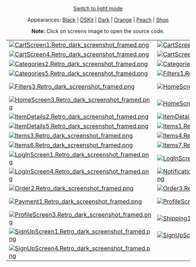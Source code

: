 <p align='center'><a href="ScreensGallery_Retro_light.md">Switch to light mode</a></p>
<p align='center'>Appearances:
<a href="ScreensGallery_Black_dark.md">Black</a> | <a href="ScreensGallery_DSKit_dark.md">DSKit</a> | <a href="ScreensGallery_Dark_dark.md">Dark</a> | <a href="ScreensGallery_Orange_dark.md">Orange</a> | <a href="ScreensGallery_Peach_dark.md">Peach</a> | <a href="ScreensGallery_Shop_dark.md">Shop</a>
</p>
<p align='center'><b>Note:</b> Click on screens image to open the source code.</p>
<table>
<tr>
<td><a href="../DSKitExplorer/Screens/./CartScreen1.swift"><img src="Screenshots/./CartScreen1.Retro_dark_screenshot_framed.png" alt="CartScreen1.Retro_dark_screenshot_framed.png"></a></td>
<td><a href="../DSKitExplorer/Screens/./CartScreen2.swift"><img src="Screenshots/./CartScreen2.Retro_dark_screenshot_framed.png" alt="CartScreen2.Retro_dark_screenshot_framed.png"></a></td>
<td><a href="../DSKitExplorer/Screens/./CartScreen3.swift"><img src="Screenshots/./CartScreen3.Retro_dark_screenshot_framed.png" alt="CartScreen3.Retro_dark_screenshot_framed.png"></a></td>
</tr>
<tr>
<td><a href="../DSKitExplorer/Screens/./CartScreen4.swift"><img src="Screenshots/./CartScreen4.Retro_dark_screenshot_framed.png" alt="CartScreen4.Retro_dark_screenshot_framed.png"></a></td>
<td><a href="../DSKitExplorer/Screens/./CartScreen5.swift"><img src="Screenshots/./CartScreen5.Retro_dark_screenshot_framed.png" alt="CartScreen5.Retro_dark_screenshot_framed.png"></a></td>
<td><a href="../DSKitExplorer/Screens/./Categories1.swift"><img src="Screenshots/./Categories1.Retro_dark_screenshot_framed.png" alt="Categories1.Retro_dark_screenshot_framed.png"></a></td>
</tr>
<tr>
<td><a href="../DSKitExplorer/Screens/./Categories2.swift"><img src="Screenshots/./Categories2.Retro_dark_screenshot_framed.png" alt="Categories2.Retro_dark_screenshot_framed.png"></a></td>
<td><a href="../DSKitExplorer/Screens/./Categories3.swift"><img src="Screenshots/./Categories3.Retro_dark_screenshot_framed.png" alt="Categories3.Retro_dark_screenshot_framed.png"></a></td>
<td><a href="../DSKitExplorer/Screens/./Categories4.swift"><img src="Screenshots/./Categories4.Retro_dark_screenshot_framed.png" alt="Categories4.Retro_dark_screenshot_framed.png"></a></td>
</tr>
<tr>
<td><a href="../DSKitExplorer/Screens/./Categories5.swift"><img src="Screenshots/./Categories5.Retro_dark_screenshot_framed.png" alt="Categories5.Retro_dark_screenshot_framed.png"></a></td>
<td><a href="../DSKitExplorer/Screens/./Filters1.swift"><img src="Screenshots/./Filters1.Retro_dark_screenshot_framed.png" alt="Filters1.Retro_dark_screenshot_framed.png"></a></td>
<td><a href="../DSKitExplorer/Screens/./Filters2.swift"><img src="Screenshots/./Filters2.Retro_dark_screenshot_framed.png" alt="Filters2.Retro_dark_screenshot_framed.png"></a></td>
</tr>
<tr>
<td><a href="../DSKitExplorer/Screens/./Filters3.swift"><img src="Screenshots/./Filters3.Retro_dark_screenshot_framed.png" alt="Filters3.Retro_dark_screenshot_framed.png"></a></td>
<td><a href="../DSKitExplorer/Screens/./HomeScreen1.swift"><img src="Screenshots/./HomeScreen1.Retro_dark_screenshot_framed.png" alt="HomeScreen1.Retro_dark_screenshot_framed.png"></a></td>
<td><a href="../DSKitExplorer/Screens/./HomeScreen2.swift"><img src="Screenshots/./HomeScreen2.Retro_dark_screenshot_framed.png" alt="HomeScreen2.Retro_dark_screenshot_framed.png"></a></td>
</tr>
<tr>
<td><a href="../DSKitExplorer/Screens/./HomeScreen3.swift"><img src="Screenshots/./HomeScreen3.Retro_dark_screenshot_framed.png" alt="HomeScreen3.Retro_dark_screenshot_framed.png"></a></td>
<td><a href="../DSKitExplorer/Screens/./HomeScreen4.swift"><img src="Screenshots/./HomeScreen4.Retro_dark_screenshot_framed.png" alt="HomeScreen4.Retro_dark_screenshot_framed.png"></a></td>
<td><a href="../DSKitExplorer/Screens/./ItemDetails1.swift"><img src="Screenshots/./ItemDetails1.Retro_dark_screenshot_framed.png" alt="ItemDetails1.Retro_dark_screenshot_framed.png"></a></td>
</tr>
<tr>
<td><a href="../DSKitExplorer/Screens/./ItemDetails2.swift"><img src="Screenshots/./ItemDetails2.Retro_dark_screenshot_framed.png" alt="ItemDetails2.Retro_dark_screenshot_framed.png"></a></td>
<td><a href="../DSKitExplorer/Screens/./ItemDetails3.swift"><img src="Screenshots/./ItemDetails3.Retro_dark_screenshot_framed.png" alt="ItemDetails3.Retro_dark_screenshot_framed.png"></a></td>
<td><a href="../DSKitExplorer/Screens/./ItemDetails4.swift"><img src="Screenshots/./ItemDetails4.Retro_dark_screenshot_framed.png" alt="ItemDetails4.Retro_dark_screenshot_framed.png"></a></td>
</tr>
<tr>
<td><a href="../DSKitExplorer/Screens/./ItemDetails5.swift"><img src="Screenshots/./ItemDetails5.Retro_dark_screenshot_framed.png" alt="ItemDetails5.Retro_dark_screenshot_framed.png"></a></td>
<td><a href="../DSKitExplorer/Screens/./Items1.swift"><img src="Screenshots/./Items1.Retro_dark_screenshot_framed.png" alt="Items1.Retro_dark_screenshot_framed.png"></a></td>
<td><a href="../DSKitExplorer/Screens/./Items2.swift"><img src="Screenshots/./Items2.Retro_dark_screenshot_framed.png" alt="Items2.Retro_dark_screenshot_framed.png"></a></td>
</tr>
<tr>
<td><a href="../DSKitExplorer/Screens/./Items3.swift"><img src="Screenshots/./Items3.Retro_dark_screenshot_framed.png" alt="Items3.Retro_dark_screenshot_framed.png"></a></td>
<td><a href="../DSKitExplorer/Screens/./Items4.swift"><img src="Screenshots/./Items4.Retro_dark_screenshot_framed.png" alt="Items4.Retro_dark_screenshot_framed.png"></a></td>
<td><a href="../DSKitExplorer/Screens/./Items5.swift"><img src="Screenshots/./Items5.Retro_dark_screenshot_framed.png" alt="Items5.Retro_dark_screenshot_framed.png"></a></td>
</tr>
<tr>
<td><a href="../DSKitExplorer/Screens/./Items6.swift"><img src="Screenshots/./Items6.Retro_dark_screenshot_framed.png" alt="Items6.Retro_dark_screenshot_framed.png"></a></td>
<td><a href="../DSKitExplorer/Screens/./Items7.swift"><img src="Screenshots/./Items7.Retro_dark_screenshot_framed.png" alt="Items7.Retro_dark_screenshot_framed.png"></a></td>
<td><a href="../DSKitExplorer/Screens/./Items8.swift"><img src="Screenshots/./Items8.Retro_dark_screenshot_framed.png" alt="Items8.Retro_dark_screenshot_framed.png"></a></td>
</tr>
<tr>
<td><a href="../DSKitExplorer/Screens/./LogInScreen1.swift"><img src="Screenshots/./LogInScreen1.Retro_dark_screenshot_framed.png" alt="LogInScreen1.Retro_dark_screenshot_framed.png"></a></td>
<td><a href="../DSKitExplorer/Screens/./LogInScreen2.swift"><img src="Screenshots/./LogInScreen2.Retro_dark_screenshot_framed.png" alt="LogInScreen2.Retro_dark_screenshot_framed.png"></a></td>
<td><a href="../DSKitExplorer/Screens/./LogInScreen3.swift"><img src="Screenshots/./LogInScreen3.Retro_dark_screenshot_framed.png" alt="LogInScreen3.Retro_dark_screenshot_framed.png"></a></td>
</tr>
<tr>
<td><a href="../DSKitExplorer/Screens/./LogInScreen4.swift"><img src="Screenshots/./LogInScreen4.Retro_dark_screenshot_framed.png" alt="LogInScreen4.Retro_dark_screenshot_framed.png"></a></td>
<td><a href="../DSKitExplorer/Screens/./NotificationsScreen1.swift"><img src="Screenshots/./NotificationsScreen1.Retro_dark_screenshot_framed.png" alt="NotificationsScreen1.Retro_dark_screenshot_framed.png"></a></td>
<td><a href="../DSKitExplorer/Screens/./Order1.swift"><img src="Screenshots/./Order1.Retro_dark_screenshot_framed.png" alt="Order1.Retro_dark_screenshot_framed.png"></a></td>
</tr>
<tr>
<td><a href="../DSKitExplorer/Screens/./Order2.swift"><img src="Screenshots/./Order2.Retro_dark_screenshot_framed.png" alt="Order2.Retro_dark_screenshot_framed.png"></a></td>
<td><a href="../DSKitExplorer/Screens/./Order3.swift"><img src="Screenshots/./Order3.Retro_dark_screenshot_framed.png" alt="Order3.Retro_dark_screenshot_framed.png"></a></td>
<td><a href="../DSKitExplorer/Screens/./Order4.swift"><img src="Screenshots/./Order4.Retro_dark_screenshot_framed.png" alt="Order4.Retro_dark_screenshot_framed.png"></a></td>
</tr>
<tr>
<td><a href="../DSKitExplorer/Screens/./Payment1.swift"><img src="Screenshots/./Payment1.Retro_dark_screenshot_framed.png" alt="Payment1.Retro_dark_screenshot_framed.png"></a></td>
<td><a href="../DSKitExplorer/Screens/./ProfileScreen1.swift"><img src="Screenshots/./ProfileScreen1.Retro_dark_screenshot_framed.png" alt="ProfileScreen1.Retro_dark_screenshot_framed.png"></a></td>
<td><a href="../DSKitExplorer/Screens/./ProfileScreen2.swift"><img src="Screenshots/./ProfileScreen2.Retro_dark_screenshot_framed.png" alt="ProfileScreen2.Retro_dark_screenshot_framed.png"></a></td>
</tr>
<tr>
<td><a href="../DSKitExplorer/Screens/./ProfileScreen3.swift"><img src="Screenshots/./ProfileScreen3.Retro_dark_screenshot_framed.png" alt="ProfileScreen3.Retro_dark_screenshot_framed.png"></a></td>
<td><a href="../DSKitExplorer/Screens/./Shipping1.swift"><img src="Screenshots/./Shipping1.Retro_dark_screenshot_framed.png" alt="Shipping1.Retro_dark_screenshot_framed.png"></a></td>
<td><a href="../DSKitExplorer/Screens/./Shipping2.swift"><img src="Screenshots/./Shipping2.Retro_dark_screenshot_framed.png" alt="Shipping2.Retro_dark_screenshot_framed.png"></a></td>
</tr>
<tr>
<td><a href="../DSKitExplorer/Screens/./SignUpScreen1.swift"><img src="Screenshots/./SignUpScreen1.Retro_dark_screenshot_framed.png" alt="SignUpScreen1.Retro_dark_screenshot_framed.png"></a></td>
<td><a href="../DSKitExplorer/Screens/./SignUpScreen2.swift"><img src="Screenshots/./SignUpScreen2.Retro_dark_screenshot_framed.png" alt="SignUpScreen2.Retro_dark_screenshot_framed.png"></a></td>
<td><a href="../DSKitExplorer/Screens/./SignUpScreen3.swift"><img src="Screenshots/./SignUpScreen3.Retro_dark_screenshot_framed.png" alt="SignUpScreen3.Retro_dark_screenshot_framed.png"></a></td>
</tr>
<tr>
<td><a href="../DSKitExplorer/Screens/./SignUpScreen4.swift"><img src="Screenshots/./SignUpScreen4.Retro_dark_screenshot_framed.png" alt="SignUpScreen4.Retro_dark_screenshot_framed.png"></a></td>
</tr>
</table>

